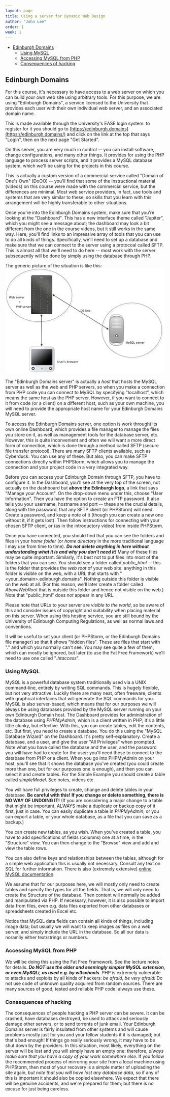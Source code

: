 ```yaml
---
layout: page
title: Using a server for Dynamic Web Design
author: "John Lee"
order: 1
week: 1
---
```


-   [Edinburgh Domains](#edinburgh-domains)
    -   [Using MySQL](#using-mysql)
    -   [Accessing MySQL from PHP](#accessing-mysql-from-php)
    -   [Consequences of hacking](#consequences-of-hacking)

## Edinburgh Domains

For this course, it's necessary to have access to a web server on which you can build your own web site using arbitrary tools. For this purpose, we are using "Edinburgh Domains", a service licensed to the University that provides each user with their own individual web server, and an associated domain name.

This is made available through the University's EASE login system: to register for it you should go to [https://edinburgh.domains](https://edinburgh.domains/) and click on the link at the top that says "Login", then on the next page "Get Started".

On this server, you are very much in control -- you can install software, change configurations, and many other things. It provides for using the PHP language to process server scripts, and it provides a MySQL database system, which we'll be using for the projects in this course.

This is actually a custom version of a commercial service called "Domain of One's Own" (DoOO) -- you'll find that some of the instructional material (videos) on this course were made with the commercial service, but the differences are minimal. Most web service providers, in fact, use tools and systems that are very similar to these, so skills that you learn with this arrangement will be highly transferable to other situations.

Once you're into the Edinburgh Domains system, make sure that you're looking at the "Dashboard". This has a new interface theme called "Jupiter", which you might see a message about; the dashboard may look a bit different from the one in the course videos, but it still works in the same way. Here, you'll find links to an impressive array of tools that you can use to do all kinds of things. Specifically, we'll need to set up a database and make sure that we can connect to the server using a protocoal called SFTP. This is almost all that we'll need to do here -- most work with the server subsequently will be done by simply using the database through PHP.

The generic picture of the situation is like this:
![](img/diagramPHP.png)

The "Edinburgh Domains server" is actually a _host_ that hosts the MySQL server as well as the web and PHP servers, so when you make a connection from PHP code you can connect to MySQL by specifying "localhost", which means the same host as the PHP server. However, if you want to connect to it from code (or a client) on a different host, such as your own machine, you will need to provide the appropriate host name for your Edinburgh Domains MySQL server.

To access the Edinburgh Domains server, one option is work throught its own online Dashboard, which provides a file manager to manage the files you store on it, as well as management tools for the database server, etc. However, this is quite inconvenient and often we will want a more direct form of connection, which is done through a method called SFTP (secure file transfer protocol). There are many SFTP clients available, such as Cyberduck. You can use any of these. But also, you can make SFTP connections directly within PHPStorm, which allows you to manage the connection and your project code in a very integrated way.

Before you can access your Edinburgh Domain through SFTP, you have to configure it. In the Dashboard, you'll see at the very top of the screen, not actually on the dashboard but **above the Edinburgh logo**, a link that says "Manage your Account". On the drop-down menu under this, choose "User Information". Then you have the option to create an FTP password. It also tells you your username, hostname and port -- these are the crucial details, along with the password, that any SFTP client (or PHPStorm) will need. Create a password, and keep a note of it (though you can create a new one without it, if it gets lost). Then follow instructions for connecting with your chosen SFTP client, or (as in the introductory video) from inside PHPStorm.

Once you have connected, you should find that you can see the folders and files in your _home folder_ (or _home directory_ in the more traditional language I may use from time to time). **_Do not delete anything in here without understanding what it is and why you don't need it!_** Many of these files may be quite important. Similarly, it's best not to put files into most of the folders that you can see. You should see a folder called _public_html_ -- this is the folder that provides the _web root_ of your web site: anything in this folder is visible on the web, with a URL that starts with "\<your_domain\>.edinburgh.domains". Nothing outside this folder is visible on the web at all. (For this reason, we'll later create a folder called _AboveWebRoot_ that is outside this folder and hence not visible on the web.) Note that "public_html" does _not_ appear in any URL.

Please note that URLs to your server are _visible to the world_, so be aware of this and consider issues of copyright and suitability when placing material on this server. When using this hosting service, you are still bound by the University of Edinburgh Computing Regulations, as well as normal laws and conventions.

It will be useful to set your client (or PHPStorm, or the Edinburgh Domains file manager) so that it shows "hidden files". These are files that start with "." and which you normally can't see. You may see quite a few of them, which can mostly be ignored, but later (to use the Fat Free Framework) we'll need to use one called "_.htaccess_".

### Using MySQL

MySQL is a powerful database system traditionally used via a UNIX command-line, entirely by writing SQL commands. This is hugely flexible, but not very attractive. Luckily there are many neat, often freeware, clients with graphical interfaces that will generate the SQL commands for you. MySQL is also server-based, which means that for our purposes we will always be using databases provided by the MySQL server running on your own Edinburgh Domain host. The Dashboard provides for administration of the database using _PHPMyAdmin_, which is a client written in PHP; it's a little little clunky, but effective. With this, you can create tables, edit the contents, etc. But first, you need to create a database. You do this using the "MySQL Database Wizard" on the Dashboard. It's pretty self-explanatory. Create a database, and a user, and give the user "All Privileges" when prompted. Note what you have called the database and the user, and the password you will have had to create for the user: you'll need these to connect to the database from PHP or a client. When you go into PHPMyAdmin on your host, you'll see that it shows the database you've created (you could create more than one, but for our purposes one is enough), and then you can select it and create tables. For the Simple Example you should create a table called _simpleModel_. See notes, videos etc.

You will have full privileges to create, change and delete tables in your database. **Be careful with this!** **If you change or delete something, there is NO WAY OF UNDOING IT!** (If you are considering a major change to a table that might be important, ALWAYS make a duplicate or backup copy of it first, just in case. You can easily duplicate a table in _PHPMyAdmin_; or you can export a table, or your whole database, as a file that you can save as a backup.)

You can create new tables, as you wish. When you've created a table, you have to add specifications of fields (columns) one at a time, in the "Structure" view. You can then change to the "Browse" view and add and view the table rows.

You can also define keys and relationships between the tables, although for a simple web application this is usually not necessary. Consult any text on SQL for further information. There is also (extremely extensive) [online MySQL documentation](http://dev.mysql.com/doc/refman/4.1/en/index.html).

We assume that for our purposes here, we will mostly only need to create tables and specify the types for all the fields. That is, we will only need to create the Structure of the database. Then content will normally be added and manipulated via PHP. If necessary, however, it is also possible to import data from files, even e.g. data files exported from other databases or spreadsheets created in Excel etc.

Notice that MySQL data fields can contain all kinds of things, including image data; but usually we will want to keep images as files on a web server, and simply include the URL in the database. So all our data is noramlly either text/strings or numbers.

### Accessing MySQL from PHP

We will be doing this using the Fat Free Framework. See the lecture notes for details. **_Do NOT use the older and seemingly simpler MySQL extension, or even MySQLi, as used e.g. by w3schools_**. PHP is extremely vulnerable to attacks and exploits by all kinds of hackers: _be afraid, be very afraid!_ Do not use code of unknown quality acquired from random sources. There are many sources of good, tested and reliable PHP code: always use these.

### Consequences of hacking

The consequences of people hacking a PHP server can be severe. It can be crashed, have databases destroyed, be used to attack and seriously damage other servers, or to send torrents of junk email. Your Edinburgh Domains server is fairly insulated from other systems and will cause problems mostly just for you and your fellow students if it is damaged; but that's bad enough! If things go really seriously wrong, it may have to be shut down by the providers. In this situation, most likely, everything on the server will be lost and you will simply have an empty one: therefore, _always make sure that you have a copy of your work somewhere else_. If you follow the recommended process of mirroring your site from a local machine using PHPStorm, then most of your recovery is a simple matter of uploading the site again, _but note that you will have lost any database data_, so if any of this is important it should also be copied elsewhere. We expect that there will be genuine accidents, and we're prepared for them; but there is no excuse for just being careless.
